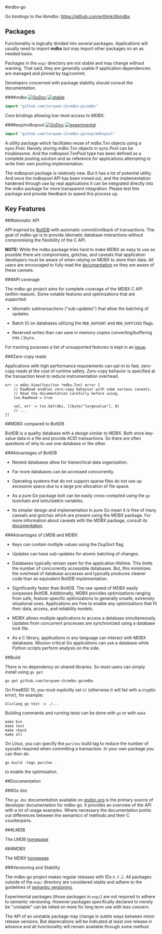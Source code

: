 #mdbx-go 

Go bindings to the libmdbx: https://github.com/erthink/libmdbx

## Packages

Functionality is logically divided into several packages.  Applications will
usually need to import **mdbx** but may import other packages on an as needed
basis.

Packages in the `exp/` directory are not stable and may change without warning.
That said, they are generally usable if application dependencies are managed
and pinned by tag/commit.

Developers concerned with package stability should consult the documentation.

####mdbx [![GoDoc](https://godoc.org/github.com/torquem-ch/mdbx-go/mdbx?status.svg)](https://godoc.org/github.com/github.com/torquem-ch/mdbx-go/mdbx) [![stable](https://img.shields.io/badge/stability-stable-brightgreen.svg)](#user-content-versioning-and-stability)

```go
import "github.com/torquem-ch/mdbx-go/mdbx"
```

Core bindings allowing low-level access to MDBX.

####exp/mdbxpool [![GoDoc](https://godoc.org/github.com/torquem-ch/mdbx-go/mdbx/exp/mdbxpool?status.svg)](https://godoc.org/github.com/torquem-ch/mdbx-go/mdbx/exp/mdbxpool) [![experimental](https://img.shields.io/badge/stability-experimental-red.svg)](#user-content-versioning-and-stability)


```go
import "github.com/torquem-ch/mdbx-go/exp/mdbxpool"
```

A utility package which facilitates reuse of mdbx.Txn objects using a
sync.Pool.  Naively storing mdbx.Txn objects in sync.Pool can be troublesome.
And the mdbxpool.TxnPool type has been defined as a complete pooling solution
and as reference for applications attempting to write their own pooling
implementation.

The mdbxpool package is relatively new.  But it has a lot of potential utility.
And once the mdbxpool API has been ironed out, and the implementation hardened
through use by real applications it can be integrated directly into the mdbx
package for more transparent integration.  Please test this package and provide
feedback to speed this process up.


## Key Features

###Idiomatic API

API inspired by [BoltDB](https://github.com/boltdb/bolt) with automatic
commit/rollback of transactions.  The goal of mdbx-go is to provide idiomatic
database interactions without compromising the flexibility of the C API.

**NOTE:** While the mdbx package tries hard to make MDBX as easy to use as
possible there are compromises, gotchas, and caveats that application
developers must be aware of when relying on MDBX to store their data.  All
users are encouraged to fully read the
[documentation](https://godoc.org/github.com/torquem-ch/mdbx-go/mdbx) so they are
aware of these caveats.

###API coverage

The mdbx-go project aims for complete coverage of the MDBX C API (within
reason).  Some notable features and optimizations that are supported:

- Idiomatic subtransactions ("sub-updates") that allow the batching of updates.

- Batch IO on databases utilizing the `MDB_DUPSORT` and `MDB_DUPFIXED` flags.

- Reserved writes than can save in memory copies converting/buffering into
  `[]byte`.

For tracking purposes a list of unsupported features is kept in an
[issue](https://github.com/torquem-ch/mdbx-go/issues/1).

###Zero-copy reads

Applications with high performance requirements can opt-in to fast, zero-copy
reads at the cost of runtime safety.  Zero-copy behavior is specified at the
transaction level to reduce instrumentation overhead.

```
err := mdbx.View(func(txn *mdbx.Txn) error {
    // RawRead enables zero-copy behavior with some serious caveats.
    // Read the documentation carefully before using.
    txn.RawRead = true

    val, err := txn.Get(dbi, []byte("largevalue"), 0)
    // ...
})
```

##MDBX compared to BoltDB

BoltDB is a quality database with a design similar to MDBX.  Both store
key-value data in a file and provide ACID transactions.  So there are often
questions of why to use one database or the other.

###Advantages of BoltDB

- Nested databases allow for hierarchical data organization.

- Far more databases can be accessed concurrently.

- Operating systems that do not support sparse files do not use up excessive
  space due to a large pre-allocation of file space.  

- As a pure Go package bolt can be easily cross-compiled using the `go`
  toolchain and `GOOS`/`GOARCH` variables.

- Its simpler design and implementation in pure Go mean it is free of many
  caveats and gotchas which are present using the MDBX package.  For more
  information about caveats with the MDBX package, consult its
  [documentation](https://godoc.org/github.com/torquem-ch/mdbx-go/mdbx).

###Advantages of LMDB and MDBX

- Keys can contain multiple values using the DupSort flag.

- Updates can have sub-updates for atomic batching of changes.

- Databases typically remain open for the application lifetime.  This limits
  the number of concurrently accessible databases.  But, this minimizes the
  overhead of database accesses and typically produces cleaner code than
  an equivalent BoltDB implementation.

- Significantly faster than BoltDB.  The raw speed of MDBX easily surpasses
  BoltDB.  Additionally, MDBX provides optimizations ranging from safe,
  feature-specific optimizations to generally unsafe, extremely situational
  ones.  Applications are free to enable any optimizations that fit their data,
  access, and reliability models.

- MDBX allows multiple applications to access a database simultaneously.
  Updates from concurrent processes are synchronized using a database lock
  file.

- As a C library, applications in any language can interact with MDBX
  databases.  Mission critical Go applications can use a database while Python
  scripts perform analysis on the side.

##Build

There is no dependency on shared libraries.  So most users can simply install
using `go get`.

`go get github.com/torquem-ch/mdbx-go/mdbx`

On FreeBSD 10, you must explicitly set `CC` (otherwise it will fail with a
cryptic error), for example:

    CC=clang go test -v ./...

Building commands and running tests can be done with `go` or with `make`

    make bin
    make test
    make check
    make all

On Linux, you can specify the `pwritev` build tag to reduce the number of syscalls
required when committing a transaction. In your own package you can then do

    go build -tags pwritev .

to enable the optimisation.

##Documentation

###Go doc

The `go doc` documentation available on
[godoc.org](https://godoc.org/github.com/torquem-ch/mdbx-go) is the primary source
of developer documentation for mdbx-go.  It provides an overview of the API
with a lot of usage examples.  Where necessary the documentation points out
differences between the semantics of methods and their C counterparts.

###LMDB

The LMDB [homepage](http://symas.com/mdb/)

###MDBX

The MDBX [homepage](https://github.com/erthink/libmdbx)

###Versioning and Stability

The mdbx-go project makes regular releases with IDs `X.Y.Z`.  All packages
outside of the `exp/` directory are considered stable and adhere to the
guidelines of [semantic versioning](http://semver.org/).

Experimental packages (those packages in `exp/`) are not required to adhere to
semantic versioning.  However packages specifically declared to merely be
"unstable" can be relied on more for long term use with less concern.

The API of an unstable package may change in subtle ways between minor release
versions.  But deprecations will be indicated at least one release in advance
and all functionality will remain available through some method.
